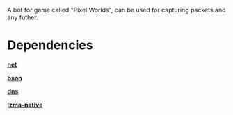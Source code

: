 A bot for game called "Pixel Worlds", can be used for capturing packets and any futher.

# Dependencies
[**net**](https://www.npmjs.com/package/net)

[**bson**](https://www.npmjs.com/package/bson)

[**dns**](https://www.npmjs.com/package/dns)

[**lzma-native**](https://www.npmjs.com/package/lzma-native)
